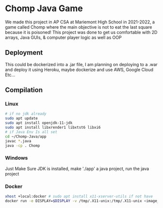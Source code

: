 # Chomp Java Game

We made this project in AP CSA at Mariemont High School in 2021-2022, a game called Chomp where the main objective is not to eat the last square because it is poisoned! This project was done to get us comfortable with 2D arrays, Java GUIs, & computer player logic as well as OOP

## Deployment

This could be dockerized into a .jar file, I am planning on deploying to a .war and deploy it using Heroku, maybe dockerize and use AWS, Google Cloud Etc...

## Compilation

### Linux

```bash
# if no jdk already
sudo apt update
sudo apt install openjdk-11-jdk
sudo apt install libxrender1 libxtst6 libxi6
# if Java Env Is all set
cd ~/Chomp-Java/app
javac *.java
java -cp . Chomp
```

### Windows

Just Make Sure JDK is installed, make './app' a java project, run the java project

### Docker

```bash
xhost +local:docker # sudo apt install x11-xserver-utils if not have
docker run -e DISPLAY=$DISPLAY -v /tmp/.X11-unix:/tmp/.X11-unix <image_name_or_id>
```
